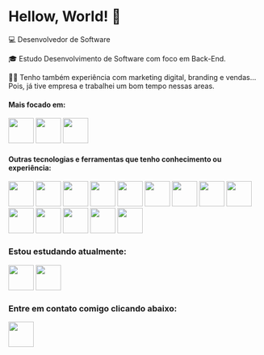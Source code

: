 # Hellow, World! 👋

💻 Desenvolvedor de Software

 🎓 Estudo Desenvolvimento de Software com foco em Back-End.

👩‍💻 Tenho também experiência com marketing digital, branding e vendas... Pois, já tive empresa e trabalhei um bom tempo nessas areas.

#### Mais focado em:

<img width="50" heigth="50"  src="https://cdn.jsdelivr.net/gh/devicons/devicon@latest/icons/csharp/csharp-original.svg" /> <img width="50" heigth="50" src="https://cdn.jsdelivr.net/gh/devicons/devicon@latest/icons/dotnetcore/dotnetcore-original.svg" /> <img width="50" heigth="50" src="https://cdn.jsdelivr.net/gh/devicons/devicon@latest/icons/javascript/javascript-original.svg"/>

#### Outras tecnologias e ferramentas que tenho conhecimento ou experiência:  
<img width="50" heigth="50" src="https://cdn.jsdelivr.net/gh/devicons/devicon@latest/icons/java/java-original-wordmark.svg" /> <img width="50" heigth="50" src="https://cdn.jsdelivr.net/gh/devicons/devicon@latest/icons/html5/html5-original-wordmark.svg" /> <img width="50" heigth="50" src="https://cdn.jsdelivr.net/gh/devicons/devicon@latest/icons/css3/css3-original-wordmark.svg" /> <img width="50" heigth="50" src="https://cdn.jsdelivr.net/gh/devicons/devicon@latest/icons/bootstrap/bootstrap-original-wordmark.svg" /> <img width="50" heigth="50" src="https://cdn.jsdelivr.net/gh/devicons/devicon@latest/icons/angular/angular-original.svg" /> <img width="50" heigth="50" src="https://cdn.jsdelivr.net/gh/devicons/devicon@latest/icons/docker/docker-original-wordmark.svg" /> <img width="50" heigth="50" src="https://cdn.jsdelivr.net/gh/devicons/devicon@latest/icons/azure/azure-original-wordmark.svg" /> <img width="50" heigth="50" src="https://cdn.jsdelivr.net/gh/devicons/devicon@latest/icons/microsoftsqlserver/microsoftsqlserver-original-wordmark.svg" /> <img width="50" heigth="50" src="https://cdn.jsdelivr.net/gh/devicons/devicon@latest/icons/vscode/vscode-original-wordmark.svg" /> <img width="50" heigth="50" src="https://cdn.jsdelivr.net/gh/devicons/devicon@latest/icons/mysql/mysql-original-wordmark.svg" /> <img width="50" heigth="50" src="https://cdn.jsdelivr.net/gh/devicons/devicon@latest/icons/postgresql/postgresql-original-wordmark.svg" /> <img width="50" heigth="50"  src="https://cdn.jsdelivr.net/gh/devicons/devicon@latest/icons/github/github-original-wordmark.svg" /> <img width="50" heigth="50"  src="https://cdn.jsdelivr.net/gh/devicons/devicon@latest/icons/git/git-original-wordmark.svg" /> <img width="50" heigth="50" src="https://cdn.jsdelivr.net/gh/devicons/devicon@latest/icons/photoshop/photoshop-original.svg" />

### Estou estudando atualmente:
<img width="50" heigth="50" src="https://cdn.jsdelivr.net/gh/devicons/devicon@latest/icons/amazonwebservices/amazonwebservices-original-wordmark.svg" /> <img width="50" heigth="50" src="https://cdn.jsdelivr.net/gh/devicons/devicon@latest/icons/kubernetes/kubernetes-plain-wordmark.svg" />
          
          
          
          
### Entre em contato comigo clicando abaixo:
<a href="https://br.linkedin.com/in/eufranor-filho-10468b153"><img width="50" heigth="50" src="https://cdn.jsdelivr.net/gh/devicons/devicon@latest/icons/linkedin/linkedin-original-wordmark.svg" /></a>         
          
          
          
          
          
          
          
          
          
          
          
          
          

          
          
